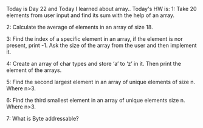 Today is Day 22 and Today I learned about array..
Today's HW is:
1: Take 20 elements from user input and find its sum with the help of an array.

2: Calculate the average of elements in an array of size 18.

3: Find the index of a specific element in an array, if the element is nor present, print -1. Ask the size of the array from the user and then implement it.

4: Create an array of char types and store ‘a’ to ‘z’ in it. Then print the element of the arrays.

5: Find the second largest element in an array of unique elements of size n. Where n>3.

6: Find the third smallest element in an array of unique elements size n. Where n>3.

7: What is Byte addressable?
